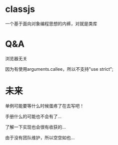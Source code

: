 classjs
===
一个基于面向对象编程思想的内裤，对就是类库


Q&A
===
浏览器无关

因为有使用arguments.callee，所以不支持"use strict";




未来
===
单例可能要等什么时候蛋疼了在去写吧！

手册什么的可能也不会有了...

了解一下实现也会很有收获的...

由于没有团队维护，所以空空如也...
